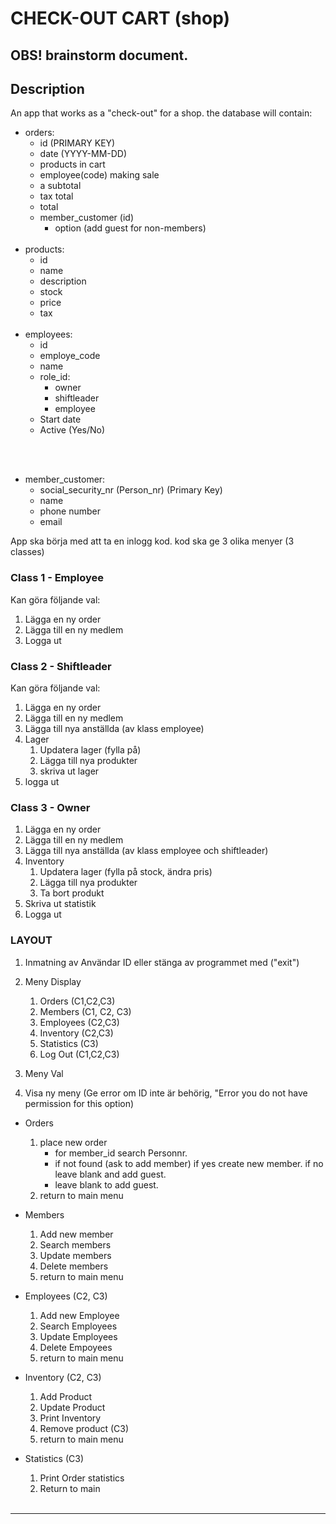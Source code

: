 # CHECK-OUT CART (shop)

## OBS! brainstorm document.  

## Description

An app that works as a "check-out" for a shop. the database will contain: 
- orders: 
    - id (PRIMARY KEY)
    - date (YYYY-MM-DD)
    - products in cart
    - employee(code) making sale
    - a subtotal
    - tax total
    - total
    - member_customer (id) 
        - option (add guest for non-members) 
<br> </br>
- products: 
    - id
    - name
    - description
    - stock 
    - price
    - tax
<br> </br>
- employees: 
    - id 
    - employe_code
    - name
    - role_id:
        - owner 
        - shiftleader 
        - employee
    - Start date
    - Active (Yes/No)
    
<br> </br>
- member_customer:
    - social_security_nr (Person_nr) (Primary Key)
    - name
    - phone number
    - email


App ska börja med att ta en inlogg kod. kod ska ge 3 olika menyer (3 classes) 

### Class 1 - Employee
Kan göra följande val:

1. Lägga en ny order
1. Lägga till en ny medlem
1. Logga ut

### Class 2 - Shiftleader
Kan göra följande val:

1. Lägga en ny order
1. Lägga till en ny medlem
1. Lägga till nya anställda (av klass employee)
1. Lager
    1. Updatera lager (fylla på)
    1. Lägga till nya produkter
    1. skriva ut lager
1. logga ut

### Class 3 - Owner

1. Lägga en ny order 
1. Lägga till en ny medlem 
1. Lägga till nya anställda (av klass employee och shiftleader) 
1. Inventory
    1. Updatera lager (fylla på stock, ändra pris)
    1. Lägga till nya produkter
    1. Ta bort produkt
1. Skriva ut statistik 
1. Logga ut


### LAYOUT

1) Inmatning av Användar ID eller stänga av programmet med ("exit")

2) Meny Display
    1. Orders (C1,C2,C3)
    2. Members (C1, C2, C3)
    3. Employees (C2,C3)
    4. Inventory (C2,C3)
    5. Statistics (C3)
    6. Log Out (C1,C2,C3)

3) Meny Val

4) Visa ny meny (Ge error om ID inte är behörig, "Error you do not have permission for this option) 

- Orders
    1. place new order
        - for member_id search Personnr. 
        - if not found (ask to add member) if yes create new member. if no leave blank and add guest.
        - leave blank to add guest.
    1. return to main menu

- Members
    1. Add new member
    2. Search members
    3. Update members
    4. Delete members
    5. return to main menu

- Employees (C2, C3)
    1. Add new Employee
    2. Search Employees
    3. Update Employees
    4. Delete Empoyees
    5. return to main menu

- Inventory (C2, C3)
    1. Add Product
    2. Update Product
    3. Print Inventory
    4. Remove product (C3)
    5. return to main menu

- Statistics (C3)
    1. Print Order statistics
    2. Return to main
<br></br>

-----




